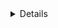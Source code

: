 <details class="mf-entity-entry">
<mf-entity-summary icon="buildings/lumber-mill/lumber-mill-icon.png">Lumber mill</mf-entity-summary>

![Preview](lumber-mill/lumber-mill-preview.png)

<table>
    <tr>
        <th>Default name</th>
        <td>"lumber-mill"</td>
    </tr>
    <tr>
        <th>Default type</th>
        <td>"assembling-machine"</td>
    </tr>
    <tr>
        <th>Size</th>
        <td>8x8</td>
    </tr>
    <tr>
        <th>Frozen graphics</th>
        <td>no</td>
    </tr>
    <tr>
        <th>Sounds</th>
        <td>yes</td>
    </tr>
    <tr>
        <th>Credits</th>
        <td><a href="https://www.figma.com/proto/y1IQG08ZG2jIeJ5sTyF4MP/Factorio-Buildings" target="_blank">Hurricane</a> (graphics) / Pixabay (Sounds)</td>
    </tr>
    <tr>
        <th>License</th>
        <td><a href="https://creativecommons.org/licenses/by/4.0/" target="_blank">CC BY</a> / <a href="https://pixabay.com/service/license-summary/" target="_blank">Pixabay License</a></td>
    </tr>
</table>

### Minimal example

```lua
local LumberMillFactory = require(MF.buildings .. "LumberMill")
local LumberMill = LumberMillFactory()

LumberMill.EntityBuilder:new():apply()

LumberMill.ItemBuilder:new():apply()

LumberMill.RecipeBuilder:new()
    :ingredients({})
    :apply()
    
LumberMill.TechnologyBuilder:new()
    :prerequisites({ "automation-science-pack" })
    :ingredients({ { "automation-science-pack", 1 } })
    :count(500)
    :time(60)
    :apply()
```

### Usage example

```lua
local LumberMillFactory = require(MF.buildings .. "LumberMill")
local LumberMill = LumberMillFactory()

data:extend({
    {
        type = "recipe-category",
        name = "wood-processing-or-assembling"
    }
})

LumberMill.EntityBuilder:new()
    :burnerEnergySource({ emissions_per_minute = { noise = 50 } })
    :baseProductivity(0.5)
    :apply({
        crafting_categories = { "wood-processing-or-assembling" },
        crafting_speed = 4,
        energy_usage = "1000kW",
    })

LumberMill.ItemBuilder:new()
    :apply({
        default_import_location = "lignumis"
    })

LumberMill.RecipeBuilder:new()
    :ingredients({
        { type = "item", name = "stone-brick",               amount = 40 },
        { type = "item", name = "lumber",                    amount = 100 },
        { type = "item", name = "wooden-gear-wheel",         amount = 100 },
        { type = "item", name = "copper-plate",              amount = 60 },
        { type = "item", name = "burner-assembling-machine", amount = 5 }
    })
    :apply({
        category = "wood-processing-or-assembling"
    })

LumberMill.TechnologyBuilder:new()
    :prerequisites({ "wood-science-pack" })
    :ingredients({ { "wood-science-pack", 1 } })
    :count(500)
    :time(60)
    :apply()
```

</details>